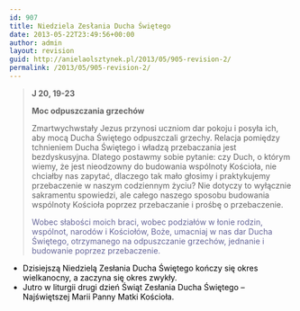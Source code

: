 ```yaml
---
id: 907
title: Niedziela Zesłania Ducha Świętego
date: 2013-05-22T23:49:56+00:00
author: admin
layout: revision
guid: http://anielaolsztynek.pl/2013/05/905-revision-2/
permalink: /2013/05/905-revision-2/
---
```

> **J 20, 19-23**
> 
> **Moc odpuszczania grzechów**
> 
> Zmartwychwstały Jezus przynosi uczniom dar pokoju i posyła ich, aby mocą Ducha Świętego odpuszczali grzechy. Relacja pomiędzy tchnieniem Ducha Świętego i władzą przebaczania jest bezdyskusyjna. Dlatego postawmy sobie pytanie: czy Duch, o którym wiemy, że jest nieodzowny do budowania wspólnoty Kościoła, nie chciałby nas zapytać, dlaczego tak mało głosimy i praktykujemy przebaczenie w naszym codziennym życiu? Nie dotyczy to wyłącznie sakramentu spowiedzi, ale całego naszego sposobu budowania wspólnoty Kościoła poprzez przebaczanie i prośbę o przebaczenie.
> 
> <span style="color: #666699;">Wobec słabości moich braci, wobec podziałów w łonie rodzin, wspólnot, narodów i Kościołów, Boże, umacniaj w nas dar Ducha Świętego, otrzymanego na odpuszczanie grzechów, jednanie i budowanie poprzez przebaczenie.</span>

  * <span style="color: #000000;">Dzisiejszą Niedzielą Zesłania Ducha Świętego kończy się okres wielkanocny, a zaczyna się okres zwykły.</span>
  * <span style="color: #000000;">Jutro w liturgii drugi dzień Świąt Zesłania Ducha Świętego &#8211; Najświętszej Marii Panny Matki Kościoła.</span>